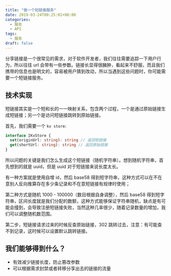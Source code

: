```yaml
---
title: "做一个短链接服务"
date: 2019-03-24T00:25:01+08:00
categories:
  - 服务
  - API
tags:
  - 服务
draft: false
---
```


分享链接是一个很常见的需求，对于软件开发者，我们往往需要追踪一下用户行为，所以往往 url 会带有一些参数。链接长显得很臃肿，看起来不舒服，而且我们携带的信息也是明文的，容易被用户猜到改动，所以当遇到这些问题时，你可能需要一个短链接服务。

<!--more-->

## 技术实现

短链接其实是一个短和长的一一映射关系，包含两个过程，一个是通过原始链接生成短链接；另一个是访问短链接跳转到原始链接。

首先，我们需要一个 `kv store`:

```ts
interface IKvStore {
  set(originUrl: string): string // 返回短链接
  get(shortUrl: string): string // 返回原始链接
}
```
所以问题的关键是我们怎么生成这个短链接（随机字符串）。想到随机字符串，首先想到的就是 uuid，但是 uuid 对于短链接来说长度太长。

有一种方案就是使用自增 id，然后 base58 得到短字符串，这种方式可以在不在意别人反向推算存在多少条记录和不在意短链接有规律时使用；

第二种方式是随机 1000 - 100000（数目根据自身调整），然后 base58 得到短字符串，区间长度就是我们分配的数额，这种方式能够保证字符串随机，缺点是有可能会撞到，会导致注册短链接失败，当然这种几率很少，随着记录数量的增加，我们可以调整随机数范围。

第二步，短链接请求过来的时候反查原始链接，302 跳转过去，注意：有可能查不到记录，这时候可以设置默认跳转链接。

## 我们能够得到什么？

- 有效减少链接长度，防止篡改参数
- 可以根据需求封禁或者转移分享出去的链接的流量